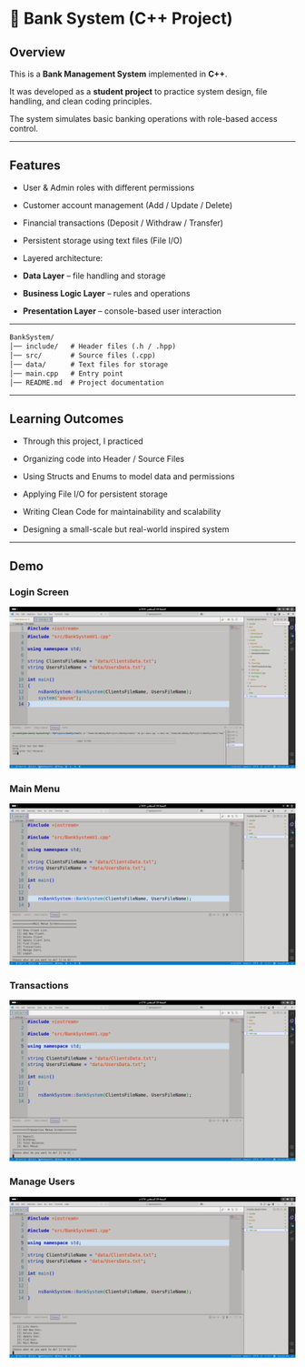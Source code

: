 # 🏦 Bank System (C++ Project)



##  Overview

This is a **Bank Management System** implemented in **C++**.  

It was developed as a **student project** to practice system design, file handling, and clean coding principles.  

The system simulates basic banking operations with role-based access control.



---



##  Features

-  User & Admin roles with different permissions  

-  Customer account management (Add / Update / Delete)  

-  Financial transactions (Deposit / Withdraw / Transfer)  

-  Persistent storage using text files (File I/O)  

-  Layered architecture:

  - **Data Layer** – file handling and storage  

  - **Business Logic Layer** – rules and operations  

  - **Presentation Layer** – console-based user interaction  



---

```
BankSystem/
│── include/   # Header files (.h / .hpp)
│── src/       # Source files (.cpp)
│── data/      # Text files for storage
│── main.cpp   # Entry point
│── README.md  # Project documentation
```



---



## Learning Outcomes



- Through this project, I practiced 



- Organizing code into Header / Source Files



- Using Structs and Enums to model data and permissions



- Applying File I/O for persistent storage



- Writing Clean Code for maintainability and scalability



- Designing a small-scale but real-world inspired system



--- 



## Demo



### Login Screen

![Login Screen](Demo/Images/LoginScreen.png)



### Main Menu

![Main Menu](Demo/Images/MainMenueScreen.png)



### Transactions

![Transactions](Demo/Images/TransactionsScreen.png)



### Manage Users

![Manage Users](Demo/Images/ManageUsersScreen.png)
